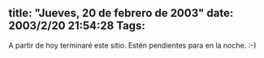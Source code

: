 title: "Jueves, 20 de febrero de 2003"
date: 2003/2/20 21:54:28
Tags: 
---
A partir de hoy terminaré este sitio. Estén pendientes para en la noche. :-)
